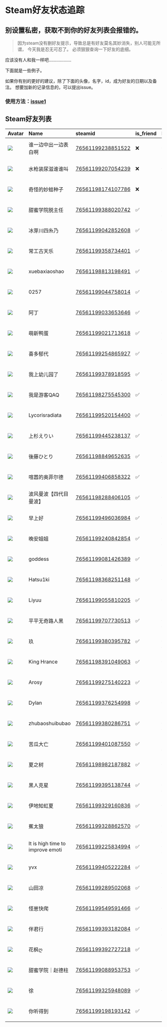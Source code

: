 # Steam好友状态追踪
## 别设置私密，获取不到你的好友列表会报错的。

> 因为steam没有删好友提示，导致总是有好友莫名其妙消失，别人可能无所谓，
> 今天我是忍无可忍了。 必须狠狠查询一下好友的底细。

应该没有人和我一样吧………………

下面就是一些例子。

如果你有别的更好的建议，除了下面的头像，名字，id，成为好友的日期以及备注。 想要加新的记录信息的，可以提出issue。

### 使用方法：[issue1](https://github.com/systemannounce/SteamFriends/issues/1)


## Steam好友列表

| Avatar                                                                            | Name                             | steamid                                                                     | is_friend   | BFD                 | Remark   | removed_time        |
|:----------------------------------------------------------------------------------|:---------------------------------|:----------------------------------------------------------------------------|:------------|:--------------------|:---------|:--------------------|
| ![](https://avatars.steamstatic.com/923d5d07809a2fb2d68410f787b585432d724844.jpg) | 谁一边中出一边表白啊                       | [76561199238851522](https://steamcommunity.com/profiles/76561199238851522/) | ❌           | 2023-06-15 15:38:19 |          | 2025-02-05 08:45:31 |
| ![](https://avatars.steamstatic.com/77ddbed85c28ccf205a3cc389a728f7d6c871a7c.jpg) | 水枪装尿滋谁谁叫                         | [76561199207054239](https://steamcommunity.com/profiles/76561199207054239/) | ❌           | 2022-07-15 17:17:20 |          | 2025-02-05 08:45:31 |
| ![](https://avatars.steamstatic.com/60297bf42b211996ab7101f4153472913706e560.jpg) | 奇怪的妙蛙种子                          | [76561198174107786](https://steamcommunity.com/profiles/76561198174107786/) | ❌           | 2024-10-24 12:23:47 |          | 2024-11-30 08:48:02 |
| ![](https://avatars.steamstatic.com/dc687dfb4c78409f6c47fb64f15519391e349ff4.jpg) | 甜蜜学院脱主任                          | [76561199388020742](https://steamcommunity.com/profiles/76561199388020742/) | ✅           | 2022-10-04 08:20:37 |          |                     |
| ![](https://avatars.steamstatic.com/59f977bb9d6d8c55508f7bddbf29f2c8f0ca5f8a.jpg) | 冰芽川四糸乃                           | [76561199042852608](https://steamcommunity.com/profiles/76561199042852608/) | ✅           | 2024-08-17 11:31:15 |          |                     |
| ![](https://avatars.steamstatic.com/cdb407ee2d00f3424ae143a57ba7c1cd906e341c.jpg) | 常工古天乐                            | [76561199358734401](https://steamcommunity.com/profiles/76561199358734401/) | ✅           | 2022-06-29 20:35:52 |          |                     |
| ![](https://avatars.steamstatic.com/6889e542266ff1eca9c32d7f405a723a0e19f756.jpg) | xuebaxiaoshao                    | [76561198813198491](https://steamcommunity.com/profiles/76561198813198491/) | ✅           | 2024-01-04 17:40:52 |          |                     |
| ![](https://avatars.steamstatic.com/44b65fa70c3df3819aa00d7b9cb13a40ac7cc2dc.jpg) | 0257                             | [76561199044758014](https://steamcommunity.com/profiles/76561199044758014/) | ✅           | 2022-07-09 11:38:08 |          |                     |
| ![](https://avatars.steamstatic.com/f1a7c160fcb71c161e6bf2207712e1c504adb282.jpg) | 阿丁                               | [76561199033653646](https://steamcommunity.com/profiles/76561199033653646/) | ✅           | 2022-10-29 13:48:27 |          |                     |
| ![](https://avatars.steamstatic.com/fab32d5d7261d73e15dc105bc704823f92b15c38.jpg) | 萌新鸭蛋                             | [76561199021713618](https://steamcommunity.com/profiles/76561199021713618/) | ✅           | 2024-06-09 04:19:52 |          |                     |
| ![](https://avatars.steamstatic.com/7096c080918577d8c36da19bc778722dd7157f06.jpg) | 喜多郁代                             | [76561199254865927](https://steamcommunity.com/profiles/76561199254865927/) | ✅           | 2022-08-30 12:10:30 |          |                     |
| ![](https://avatars.steamstatic.com/2ad60e15982d2903da1e576fa43ddefd6c3e06b8.jpg) | 我上幼儿园了                           | [76561199378918595](https://steamcommunity.com/profiles/76561199378918595/) | ✅           | 2022-08-17 04:33:47 |          |                     |
| ![](https://avatars.steamstatic.com/d1396a90d89dc989896a0280d68e739db3869fc1.jpg) | 我是游客QAQ                          | [76561198275545300](https://steamcommunity.com/profiles/76561198275545300/) | ✅           | 2022-09-22 11:42:14 |          |                     |
| ![](https://avatars.steamstatic.com/148ff422f2245ab66abfeabf3f7506861d6b703b.jpg) | Lycorisradiata                   | [76561199520154400](https://steamcommunity.com/profiles/76561199520154400/) | ✅           | 2023-07-10 10:57:59 |          |                     |
| ![](https://avatars.steamstatic.com/3e12628a7664e6d2240f1e2aaa380d21dbd8d592.jpg) | 上杉えりい                            | [76561199445238137](https://steamcommunity.com/profiles/76561199445238137/) | ✅           | 2023-12-08 10:58:24 |          |                     |
| ![](https://avatars.steamstatic.com/c6bfb0f04265b8f038bf7bcdd87c375333ff6c44.jpg) | 後藤ひとり                            | [76561198849652635](https://steamcommunity.com/profiles/76561198849652635/) | ✅           | 2022-07-21 04:28:20 |          |                     |
| ![](https://avatars.steamstatic.com/65800b3915d61777c88e03b8433ce0a585669212.jpg) | 喧嚣的奥菲尔德                          | [76561199406858322](https://steamcommunity.com/profiles/76561199406858322/) | ✅           | 2022-10-11 12:53:35 |          |                     |
| ![](https://avatars.steamstatic.com/74e398452057b3baaf942ad2dbcb051483238080.jpg) | 波风曼波【四代目曼波】                      | [76561198288406105](https://steamcommunity.com/profiles/76561198288406105/) | ✅           | 2022-06-16 13:05:40 |          |                     |
| ![](https://avatars.steamstatic.com/fef49e7fa7e1997310d705b2a6158ff8dc1cdfeb.jpg) | 早上好                              | [76561199496036984](https://steamcommunity.com/profiles/76561199496036984/) | ✅           | 2023-05-24 01:35:13 |          |                     |
| ![](https://avatars.steamstatic.com/72b433ecc900947130fbe9789acc0532419ff23a.jpg) | 晚安姐姐                             | [76561199240842854](https://steamcommunity.com/profiles/76561199240842854/) | ✅           | 2022-09-10 06:46:35 |          |                     |
| ![](https://avatars.steamstatic.com/148ff422f2245ab66abfeabf3f7506861d6b703b.jpg) | goddess                          | [76561199081426389](https://steamcommunity.com/profiles/76561199081426389/) | ✅           | 2023-10-12 08:53:43 |          |                     |
| ![](https://avatars.steamstatic.com/bee0801efb0bd4dc8c76f6401b7d71797af872fc.jpg) | Hatsu1ki                         | [76561198368251148](https://steamcommunity.com/profiles/76561198368251148/) | ✅           | 2023-06-15 10:37:26 |          |                     |
| ![](https://avatars.steamstatic.com/86aff029c1dda1a115c0ea1c964fed8175c9904e.jpg) | Liyuu                            | [76561199055810205](https://steamcommunity.com/profiles/76561199055810205/) | ✅           | 2022-09-06 10:11:03 |          |                     |
| ![](https://avatars.steamstatic.com/148ff422f2245ab66abfeabf3f7506861d6b703b.jpg) | 平平无奇路人黑                          | [76561199707730513](https://steamcommunity.com/profiles/76561199707730513/) | ✅           | 2024-09-13 00:49:22 |          |                     |
| ![](https://avatars.steamstatic.com/8d5928ca952a63d702dae80fdd750672fce5c578.jpg) | 玖                                | [76561199380395782](https://steamcommunity.com/profiles/76561199380395782/) | ✅           | 2022-08-13 09:49:17 |          |                     |
| ![](https://avatars.steamstatic.com/5507a9ed61a99b7e5201314d2af564bcd080f20d.jpg) | King Hrance                      | [76561198391049063](https://steamcommunity.com/profiles/76561198391049063/) | ✅           | 2022-06-20 13:47:39 |          |                     |
| ![](https://avatars.steamstatic.com/86441a243b15f68cc9b12b7b39ac4fee90e8653e.jpg) | Arosy                            | [76561199275140223](https://steamcommunity.com/profiles/76561199275140223/) | ✅           | 2022-08-17 12:36:23 |          |                     |
| ![](https://avatars.steamstatic.com/a9ab20784d1be8918f6441142f68a9ccd1f2e6c7.jpg) | Dylan                            | [76561199376254998](https://steamcommunity.com/profiles/76561199376254998/) | ✅           | 2022-07-27 14:11:21 |          |                     |
| ![](https://avatars.steamstatic.com/fef49e7fa7e1997310d705b2a6158ff8dc1cdfeb.jpg) | zhubaoshuibubao                  | [76561199380286751](https://steamcommunity.com/profiles/76561199380286751/) | ✅           | 2023-08-02 06:38:50 |          |                     |
| ![](https://avatars.steamstatic.com/fef49e7fa7e1997310d705b2a6158ff8dc1cdfeb.jpg) | 苦瓜大亡                             | [76561199401087550](https://steamcommunity.com/profiles/76561199401087550/) | ✅           | 2022-10-23 04:31:24 |          |                     |
| ![](https://avatars.steamstatic.com/aba887e11eb39c2c7ef60830d1e7c9d0eff1070e.jpg) | 夏之树                              | [76561198982187882](https://steamcommunity.com/profiles/76561198982187882/) | ✅           | 2022-08-03 12:40:02 |          |                     |
| ![](https://avatars.steamstatic.com/19620fda3f3e11e8495c6aa08d030f3acce76065.jpg) | 黑人克星                             | [76561199395138744](https://steamcommunity.com/profiles/76561199395138744/) | ✅           | 2023-08-19 07:00:36 |          |                     |
| ![](https://avatars.steamstatic.com/6caa234603d99502cefa742a093e39840bd39bd2.jpg) | 伊地知虹夏                            | [76561199329160836](https://steamcommunity.com/profiles/76561199329160836/) | ✅           | 2022-07-09 11:25:43 |          |                     |
| ![](https://avatars.steamstatic.com/e3efe0a308a0ae41597b62b193c1217a095e6d97.jpg) | 蕉太狼                              | [76561199328862570](https://steamcommunity.com/profiles/76561199328862570/) | ✅           | 2022-07-31 01:59:07 |          |                     |
| ![](https://avatars.steamstatic.com/3e7fa82d331c950cc2dffca68c4e0f723849cff0.jpg) | It is high time to improve emoti | [76561199225834994](https://steamcommunity.com/profiles/76561199225834994/) | ✅           | 2023-04-03 08:16:58 |          |                     |
| ![](https://avatars.steamstatic.com/d01a8f8b4657ca9914a74169ac2bcdee6fe7baf0.jpg) | yvx                              | [76561199405222284](https://steamcommunity.com/profiles/76561199405222284/) | ✅           | 2022-12-08 04:29:25 |          |                     |
| ![](https://avatars.steamstatic.com/4f6f2de46792339fe0eec46465b5c350e88a3374.jpg) | 山田凉                              | [76561199289502068](https://steamcommunity.com/profiles/76561199289502068/) | ✅           | 2022-07-08 12:03:50 |          |                     |
| ![](https://avatars.steamstatic.com/64455b3f80e6419b182bf68c483de214f5f56d75.jpg) | 怪崽快爬                             | [76561199549591466](https://steamcommunity.com/profiles/76561199549591466/) | ✅           | 2023-09-07 12:31:52 |          |                     |
| ![](https://avatars.steamstatic.com/fef49e7fa7e1997310d705b2a6158ff8dc1cdfeb.jpg) | 伴君行                              | [76561199393182084](https://steamcommunity.com/profiles/76561199393182084/) | ✅           | 2022-09-18 05:44:41 |          |                     |
| ![](https://avatars.steamstatic.com/edea68afd57a75255af47916521ba7b4bd0174c1.jpg) | 花枫ღ                              | [76561199392727218](https://steamcommunity.com/profiles/76561199392727218/) | ✅           | 2023-12-01 11:37:29 |          |                     |
| ![](https://avatars.steamstatic.com/c7bcc8649bd883b93e56b62fcb54be1c2fac10f2.jpg) | 甜蜜学院｜赵德柱                         | [76561199088953753](https://steamcommunity.com/profiles/76561199088953753/) | ✅           | 2022-10-07 11:59:17 |          |                     |
| ![](https://avatars.steamstatic.com/1ec70f1c822405222be4d3d678dfc729cc7fcca6.jpg) | 徐                                | [76561199325948089](https://steamcommunity.com/profiles/76561199325948089/) | ✅           | 2022-09-06 10:35:47 |          |                     |
| ![](https://avatars.steamstatic.com/fef49e7fa7e1997310d705b2a6158ff8dc1cdfeb.jpg) | 你听得到                             | [76561199198193142](https://steamcommunity.com/profiles/76561199198193142/) | ✅           | 2022-08-16 07:10:11 |          |                     |